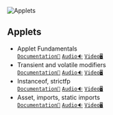 ![Applets](/Assets/Applets.png)


## Applets

- Applet Fundamentals<br>
  [`Documentation📃`]()
  [`Audio🔉`]()
  [`Video🖥️`]()
- Transient and volatile modifiers<br>
  [`Documentation📃`]()
  [`Audio🔉`]()
  [`Video🖥️`]()
- Instanceof, strictfp<br>
  [`Documentation📃`]()
  [`Audio🔉`]()
  [`Video🖥️`]()
- Asset, imports, static imports<br>
  [`Documentation📃`]()
  [`Audio🔉`]()
  [`Video🖥️`]()